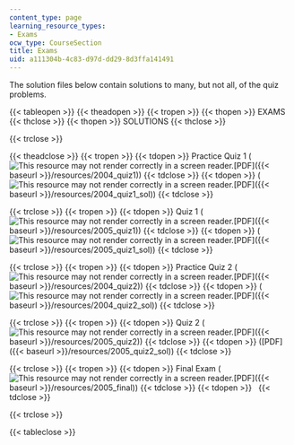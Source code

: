 ```yaml
---
content_type: page
learning_resource_types:
- Exams
ocw_type: CourseSection
title: Exams
uid: a111304b-4c83-d97d-dd29-8d3ffa141491
---
```


The solution files below contain solutions to many, but not all, of the quiz problems.

{{< tableopen >}}
{{< theadopen >}}
{{< tropen >}}
{{< thopen >}}
EXAMS
{{< thclose >}}
{{< thopen >}}
SOLUTIONS
{{< thclose >}}

{{< trclose >}}

{{< theadclose >}}
{{< tropen >}}
{{< tdopen >}}
Practice Quiz 1 (![This resource may not render correctly in a screen reader.](/images/inacessible.gif)[PDF]({{< baseurl >}}/resources/2004_quiz1))
{{< tdclose >}}
{{< tdopen >}}
(![This resource may not render correctly in a screen reader.](/images/inacessible.gif)[PDF]({{< baseurl >}}/resources/2004_quiz1_sol))
{{< tdclose >}}

{{< trclose >}}
{{< tropen >}}
{{< tdopen >}}
Quiz 1 (![This resource may not render correctly in a screen reader.](/images/inacessible.gif)[PDF]({{< baseurl >}}/resources/2005_quiz1))
{{< tdclose >}}
{{< tdopen >}}
(![This resource may not render correctly in a screen reader.](/images/inacessible.gif)[PDF]({{< baseurl >}}/resources/2005_quiz1_sol))
{{< tdclose >}}

{{< trclose >}}
{{< tropen >}}
{{< tdopen >}}
Practice Quiz 2 (![This resource may not render correctly in a screen reader.](/images/inacessible.gif)[PDF]({{< baseurl >}}/resources/2004_quiz2))
{{< tdclose >}}
{{< tdopen >}}
(![This resource may not render correctly in a screen reader.](/images/inacessible.gif)[PDF]({{< baseurl >}}/resources/2004_quiz2_sol))
{{< tdclose >}}

{{< trclose >}}
{{< tropen >}}
{{< tdopen >}}
Quiz 2 (![This resource may not render correctly in a screen reader.](/images/inacessible.gif)[PDF]({{< baseurl >}}/resources/2005_quiz2))
{{< tdclose >}}
{{< tdopen >}}
([PDF]({{< baseurl >}}/resources/2005_quiz2_sol))
{{< tdclose >}}

{{< trclose >}}
{{< tropen >}}
{{< tdopen >}}
Final Exam (![This resource may not render correctly in a screen reader.](/images/inacessible.gif)[PDF]({{< baseurl >}}/resources/2005_final))
{{< tdclose >}}
{{< tdopen >}}
 
{{< tdclose >}}

{{< trclose >}}

{{< tableclose >}}